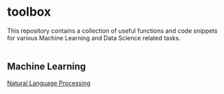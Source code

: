 # toolbox
This repository contains a collection of useful functions and code snippets for various Machine Learning and Data Science related tasks.<br/><br/>
## Machine Learning
[Natural Language Processing](https://github.com/sdWilliam/machine-learning-toolbox/blob/main/natural-language-processing.ipynb)
